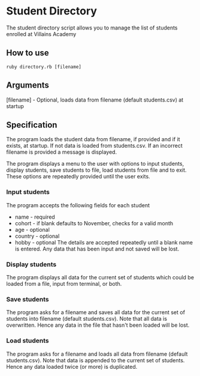 # Student Directory #

The student directory script allows you to manage the list of students enrolled at Villains Academy

## How to use ##

```shell
ruby directory.rb [filename]
```

## Arguments ##
[filename] - Optional, loads data from filename (default students.csv) at startup

## Specification ##

The program loads the student data from filename, if provided and if it exists, at startup. If not data is loaded from students.csv. If an incorrect filename is provided a message is displayed.

The program displays a menu to the user with options to input students, display students, save students to file, load students from file and to exit. These options are repeatedly provided until the user exits.

### Input students ###
The program accepts the following fields for each student
  * name - required
  * cohort - if blank defaults to November, checks for a valid month
  * age - optional
  * country - optional
  * hobby - optional
The details are accepted repeatedly until a blank name is entered. Any data that has been input and not saved will be lost.

### Display students ###
The program displays all data for the current set of students which could be loaded from a file, input from terminal, or both.

### Save students ###
The program asks for a filename and saves all data for the current set of students into filename (default students.csv). Note that all data is overwritten. Hence any data in the file that hasn't been loaded will be lost.

### Load students ###
The program asks for a filename and loads all data from filename (default students.csv). Note that data is appended to the current set of students. Hence any data loaded twice (or more) is duplicated.

